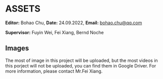 # ASSETS
**Editor:** Bohao Chu, **Date:** 24.09.2022, **Email:** bohao.chu@qq.com

**Supervisor:**  Fuyin Wei, Fei Xiang, Bernd Noche

## Images

The most of image in this project will be uploaded, but the most videos in this porject will not be uploaded, you can find them in Google Driver. For more information, please contact Mr.Fei Xiang.